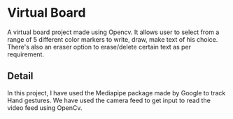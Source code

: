 # Virtual Board

A virtual board project made using Opencv. It allows user to select from
a range of 5 different color markers to write, draw, make text of his choice.
There's also an eraser option to erase/delete certain text as per requirement.

<!-- ## Demo -->

<!-- [Video Demo]() -->

## Detail

In this project, I have used the Mediapipe package made by Google to track Hand gestures. We have used the camera feed to get input to read the video feed using OpenCv. 
